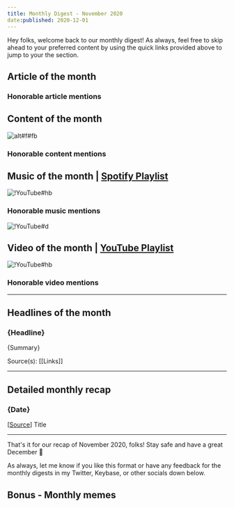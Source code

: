 ```yaml
---
title: Monthly Digest - November 2020
date:published: 2020-12-01
---
```


Hey folks, welcome back to our monthly digest! As always, feel free to skip ahead to your preferred content by using the quick links provided above to jump to your the section.

## Article of the month

### Honorable article mentions

## Content of the month

![alt#f#fb]({link} "caption")

### Honorable content mentions

## Music of the month | [Spotify Playlist]({spotify_playlist_uri})

![!YouTube#hb]({youtube_id} "[[Spotify](link)] title")

### Honorable music mentions

![!YouTube#d](IVQkcd706-4 "[[Spotify](spotify:track:1St4foaXsAX3vvkXXRA0l2)] EBEN - My Decree (feat. Micah Martin)")

## Video of the month | [YouTube Playlist]({youtube_playlist_link})

![!YouTube#hb]({youtube_id} "title")

### Honorable video mentions

***

## Headlines of the month

### {Headline}

{Summary}

Source(s): [[Links]]

***

## Detailed monthly recap

### {Date}

[[Source](link)] Title

***

That's it for our recap of November 2020, folks! Stay safe and have a great December 👋

As always, let me know if you like this format or have any feedback for the monthly digests in my Twitter, Keybase, or other socials down below.

## Bonus - Monthly memes
